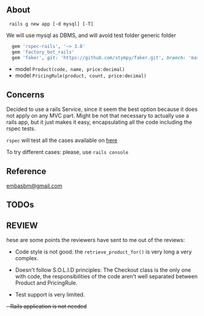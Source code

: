 ## About

``` rails g new app [-d mysql] [-T]```

We will use mysql as DBMS, and will avoid test folder generic folder

```ruby
  gem 'rspec-rails', '~> 3.8'
  gem 'factory_bot_rails'
  gem 'faker', git: 'https://github.com/stympy/faker.git', branch: 'master'
```

- model `Product(code, name, price:decimal)`
- model `PricingRule(product, count, price:decimal)`


## Concerns

Decided to use a rails Service, since it seem the best option because it does not apply on any MVC part.
Might be not that necessary to actually use a rails app, but it just makes it easy, encapsulating all the code including the rspec tests.

```rspec``` will test all the cases available on [here](https://github.com/cabify/rubyChallenge)

To try different cases: please, use `rails console`

## Reference
embasbm@gmail.com

## TODOs

## REVIEW


  hese are some points the reviewers have sent to me out of the reviews:

  - Code style is not good: the `retrieve_product_for()` is very long a very complex.
  - Doesn't follow S.O.L.I.D principles: The Checkout class is the only one with code, the responsibilities of the code aren't well separated between Product and PricingRule.

  - Test support is very limited.

  ~~- Rails application is not needed~~
